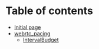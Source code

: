 # Table of contents

* [Initial page](README.md)
* [webrtc\_pacing](pacing/README.md)
  * [IntervalBudget](pacing/intervalbudget.md)

